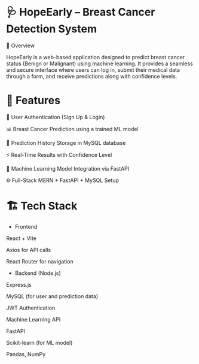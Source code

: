 # 🩺 HopeEarly – Breast Cancer Detection System

📘 Overview

HopeEarly is a web-based application designed to predict breast cancer status (Benign or Malignant) using machine learning.
It provides a seamless and secure interface where users can log in, submit their medical data through a form, and receive predictions along with confidence levels.


# 🚀 Features

🔐 User Authentication (Sign Up & Login)

📊 Breast Cancer Prediction using a trained ML model

💾 Prediction History Storage in MySQL database

⚡ Real-Time Results with Confidence Level

🧠 Machine Learning Model Integration via FastAPI

🌐 Full-Stack MERN + FastAPI + MySQL Setup

# 🏗️ Tech Stack

- Frontend

React + Vite

Axios for API calls

React Router for navigation

- Backend (Node.js)

Express.js

MySQL (for user and prediction data)

JWT Authentication

Machine Learning API

FastAPI

Scikit-learn (for ML model)

Pandas, NumPy